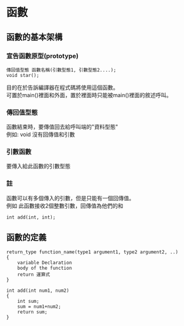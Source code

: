 # 函數

## 函數的基本架構

### 宣告函數原型(prototype)
```
傳回值型態 函數名稱(引數型態1, 引數型態2....);
void star();
```
目的在於告訴編譯器在程式碼將使用這個函數。  
可置於main()裡面和外面，置於裡面時只能被main()裡面的敘述呼叫。  

### 傳回值型態
函數結束時，要傳值回去給呼叫端的"資料型態"  
例如: void 沒有回傳值和引數

### 引數函數
要傳入給此函數的引數型態

### 註
函數可以有多個傳入的引數，但是只能有一個回傳值。  
例如 此函數接收2個整數引數，回傳值為他們的和
```
int add(int, int);
```


## 函數的定義
```
return_type function_name(type1 argument1, type2 argument2, ..)
{
    variable Declaration   
    body of the function
    return 運算式
}
```
```
int add(int num1, num2)
{
    int sum;
    sum = num1+num2;
    return sum;
}
```

